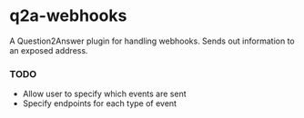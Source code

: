 # q2a-webhooks

A Question2Answer plugin for handling webhooks. Sends out information to an exposed address.

### TODO
 - Allow user to specify which events are sent
 - Specify endpoints for each type of event